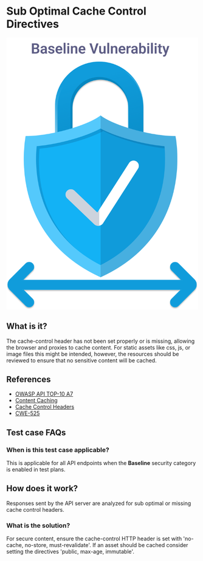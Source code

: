 
# Sub Optimal Cache Control Directives
![Sub Optimal Cache Control Directives](../assets/baseline/baseline-vuln.svg)

## What is it?
The cache-control header has not been set properly or is missing, allowing the browser and proxies to cache content. For static assets like css, js, or image files this might be intended, however, the resources should be reviewed to ensure that no sensitive content will be cached.

## References
- [OWASP API TOP-10 A7](https://github.com/OWASP/API-Security/blob/master/2019/en/src/0xa7-security-misconfiguration.md)  
- [Content Caching](https://cheatsheetseries.owasp.org/cheatsheets/Session_Management_Cheat_Sheet.html#web-content-caching)    
- [Cache Control Headers](https://developer.mozilla.org/en-US/docs/Web/HTTP/Headers/Cache-Control)  
- [CWE-525](https://cwe.mitre.org/data/definitions/525.html)

## Test case FAQs
### When is this test case applicable?
This is applicable for all API endpoints when the **Baseline** security category is enabled in test plans.

## How does it work?
Responses sent by the API server are analyzed for sub optimal or missing cache control headers.

### What is the solution?
For secure content, ensure the cache-control HTTP header is set with 'no-cache, no-store, must-revalidate'. If an asset should be cached consider setting the directives 'public, max-age, immutable'.


